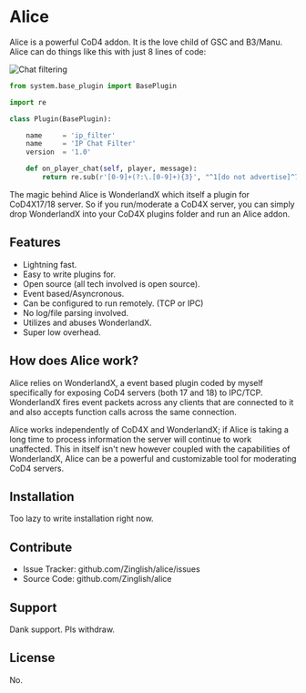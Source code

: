 Alice
=====

Alice is a powerful CoD4 addon. It is the love child of GSC and B3/Manu. Alice can do things like this with just 8 lines of code:

![Chat filtering](http://i.imgur.com/U4IjUAg.gif)

```python
from system.base_plugin import BasePlugin

import re

class Plugin(BasePlugin):

	name     = 'ip_filter'
	name     = 'IP Chat Filter'
	version  = '1.0'

	def on_player_chat(self, player, message):
		return re.sub(r'[0-9]+(?:\.[0-9]+){3}', "^1[do not advertise]^7", message)
```

The magic behind Alice is WonderlandX which itself
a plugin for CoD4X17/18 server. So if you run/moderate a CoD4X server, you can simply drop WonderlandX into your CoD4X plugins folder and run an Alice addon.

Features
--------

- Lightning fast.
- Easy to write plugins for.
- Open source (all tech involved is open source).
- Event based/Asyncronous.
- Can be configured to run remotely. (TCP or IPC)
- No log/file parsing involved.
- Utilizes and abuses WonderlandX.
- Super low overhead.

How does Alice work?
--------------------

Alice relies on WonderlandX, a event based plugin coded by myself specifically for exposing CoD4 servers (both 17 and 18) to IPC/TCP. WonderlandX fires event packets across any clients that are connected to it and also accepts function calls across the same connection.

Alice works independently of CoD4X and WonderlandX; if Alice is taking a long time to process information the server will continue to work unaffected. This in itself isn't new however coupled with the capabilities of WonderlandX, Alice can be a powerful and customizable tool for moderating CoD4 servers.

Installation
------------

Too lazy to write installation right now.

Contribute
----------

- Issue Tracker: github.com/Zinglish/alice/issues
- Source Code: github.com/Zinglish/alice

Support
-------

Dank support. Pls withdraw.

License
-------

No.
